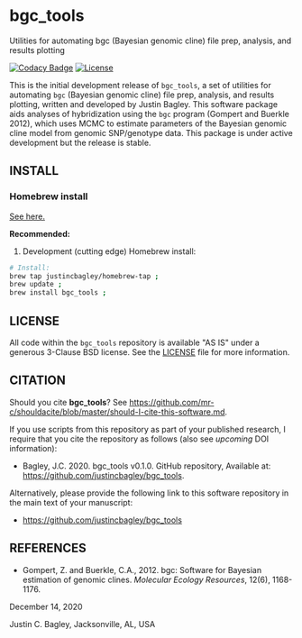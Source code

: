 # bgc_tools

Utilities for automating bgc (Bayesian genomic cline) file prep, analysis, and results plotting 

[![Codacy Badge](https://app.codacy.com/project/badge/Grade/5ef81c74f3a34e3ba549e1578ab86721)](https://www.codacy.com/gh/justincbagley/bgc_tools/dashboard?utm_source=github.com&amp;utm_medium=referral&amp;utm_content=justincbagley/bgc_tools&amp;utm_campaign=Badge_Grade) [![License](https://img.shields.io/badge/License-BSD%203--Clause-blue.svg)](https://opensource.org/licenses/BSD-3-Clause)

This is the initial development release of `bgc_tools`, a set of utilities for automating `bgc` (Bayesian genomic cline) file prep, analysis, and results plotting, written and developed by Justin Bagley. This software package aids analyses of hybridization using the `bgc` program (Gompert and Buerkle 2012), which uses MCMC to estimate parameters of the Bayesian genomic cline model from genomic SNP/genotype data. This package is under active development but the release is stable.

## INSTALL

### Homebrew install

[See here.](https://github.com/justincbagley/homebrew-tap)

**Recommended:**

1. Development (cutting edge) Homebrew install:

```bash
# Install:
brew tap justincbagley/homebrew-tap ;
brew update ;
brew install bgc_tools ;
```

## LICENSE

All code within the ```bgc_tools``` repository is available "AS IS" under a generous 3-Clause BSD license. See the [LICENSE](LICENSE) file for more information.

## CITATION

Should you cite **bgc_tools**? See https://github.com/mr-c/shouldacite/blob/master/should-I-cite-this-software.md.

If you use scripts from this repository as part of your published research, I require that you cite the repository as follows (also see _upcoming_ DOI information): 
  
-   Bagley, J.C. 2020. bgc_tools v0.1.0. GitHub repository, Available at: https://github.com/justincbagley/bgc_tools.

Alternatively, please provide the following link to this software repository in the main text of your manuscript:

-   https://github.com/justincbagley/bgc_tools

## REFERENCES

-   Gompert, Z. and Buerkle, C.A., 2012. bgc: Software for Bayesian estimation of genomic clines. *Molecular Ecology Resources*, 12(6), 1168-1176.

December 14, 2020

Justin C. Bagley, Jacksonville, AL, USA
